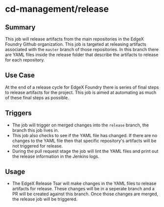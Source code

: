 # cd-management/release

## Summary

This job will release artifacts from the main repositories in the EdgeX Foundry Github organization. This job is targeted at releasing artifacts associated with the `master` branch of those repositories. In this branch there are YAML files inside the release folder that describe the artifacts to release for each repository.

## Use Case

At the end of a release cycle for EdgeX Foundry there is series of final steps to release artifacts for the project. This job is aimed at automating as much of these final steps as possible. 

## Triggers

* The job will trigger on merged changes into the `release` branch, the branch this job lives in. 
* This job also checks to see if the YAML file has changed. If there are no changes to the YAML file then that specific repository's artifacts will be not triggered for release.
* During the pull request stage the job will lint the YAML files and print out the release information in the Jenkins logs.

## Usage

* The EdgeX Release Tsar will make changes in the YAML files to release artifacts for release. These changes will be in a seperate branch and a PR will be created against this branch. Once those changes are merged, the release job will be triggered.